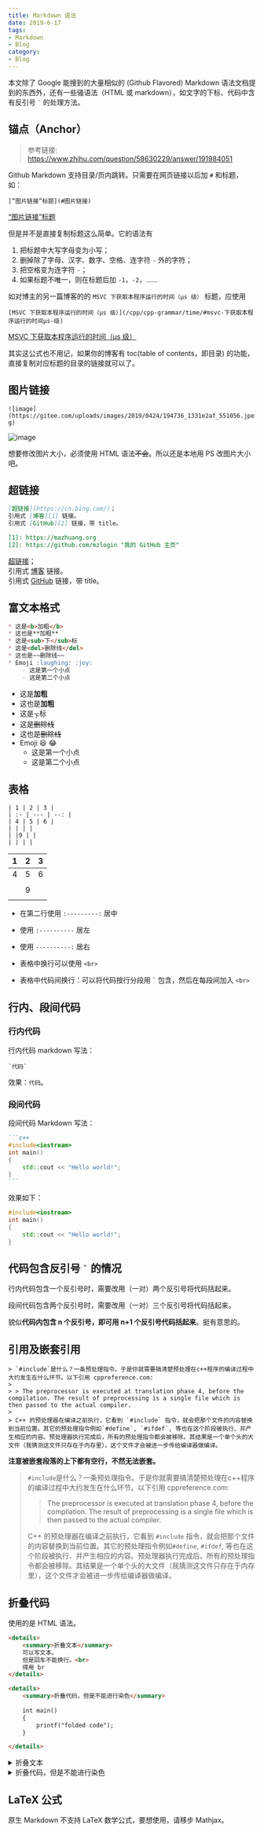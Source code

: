 ```yaml
---
title: Markdown 语法
date: 2019-6-17
tags: 
- Markdown
- Blog
category: 
- Blog
---
```


本文除了 Google 能搜到的大量相似的 (Github Flavored) Markdown 语法文档提到的东西外，还有一些骚语法（HTML 或 markdown），如文字的下标、代码中含有反引号 `` ` `` 的处理方法。

## 锚点（Anchor）

> 参考链接: https://www.zhihu.com/question/58630229/answer/191984051

Github Markdown 支持目录/页内跳转。只需要在网页链接以后加 `#` 和标题，如：

`[“图片链接”标题](#图片链接)`

[“图片链接”标题](#图片链接)

但是并不是直接复制标题这么简单。它的语法有

1. 把标题中大写字母变为小写；
2. 删掉除了字母、汉字、数字、空格、连字符 `-` 外的字符；
3. 把空格变为连字符 `-`；
4. 如果标题不唯一，则在标题后加 `-1`，`-2`，……

如对博主的另一篇博客的的 `MSVC 下获取本程序运行的时间（μs 级）` 标题，应使用

`[MSVC 下获取本程序运行的时间（μs 级）](/cpp/cpp-grammar/time/#msvc-下获取本程序运行的时间μs-级)`

[MSVC 下获取本程序运行的时间（μs 级）](/cpp/cpp-grammar/time/#msvc-下获取本程序运行的时间μs-级)

其实这公式也不用记，如果你的博客有 toc(table of contents，即目录) 的功能，直接复制对应标题的目录的链接就可以了。

## 图片链接

`![image](https://gitee.com/uploads/images/2019/0424/194736_1331e2af_551056.jpeg)`

![image](https://gitee.com/uploads/images/2019/0424/194736_1331e2af_551056.jpeg)

想要修改图片大小，必须使用 HTML 语法~~不会~~。所以还是本地用 PS 改图片大小吧。

## 超链接

```markdown
[超链接](https://cn.bing.com/)；
引用式 [博客][1] 链接。
引用式 [GitHub][2] 链接，带 title。

[1]: https://mazhuang.org
[2]: https://github.com/mzlogin "我的 GitHub 主页"
```

[超链接](https://cn.bing.com/)；  
引用式 [博客][1] 链接。  
引用式 [GitHub][2] 链接，带 title。

[1]: https://mazhuang.org
[2]: https://github.com/mzlogin "我的 GitHub 主页"

## 富文本格式

```markdown
* 这是<b>加粗</b>
* 这也是**加粗**
* 这是<sub>下</sub>标
* 这是<del>删除线</del>
* 这也是~~删除线~~
* Emoji :laughing: :joy:
    - 这是第一个小点
    - 这是第二个小点
```

* 这是<b>加粗</b>
* 这也是**加粗**
* 这是<sub>下</sub>标
* 这是<del>删除线</del>
* 这也是~~删除线~~
* Emoji :laughing: :joy:
    - 这是第一个小点
    - 这是第二个小点

## 表格

```
| 1 | 2 | 3 |
| :- | --- | --: |
| 4 | 5 | 6 |
| | | |
| |9 | |
| | | |
```

| 1 | 2 | 3 |
| :- | --- | --: |
| 4 | 5 | 6 |
| | | |
| |9 | |
| | | |

* 在第二行使用 `:---------:` 居中
* 使用 `:----------` 居左
* 使用 `----------:` 居右

* 表格中换行可以使用 `<br>`  
* 表格中代码间换行：可以将代码按行分段用 `` ` `` 包含，然后在每段间加入 `<br>`

## 行内、段间代码

### 行内代码

行内代码 markdown 写法：

```
`代码`
```

效果：`代码`。

### 段间代码

段间代码 Markdown 写法：

````markdown
```c++
#include<iostream>
int main()
{
    std::cout << "Hello world!";
}
```
````

效果如下：

```c++
#include<iostream>
int main()
{
    std::cout << "Hello world!";
}
```

## 代码包含反引号 `` ` `` 的情况

行内代码包含一个反引号时，需要改用（一对）两个反引号将代码括起来。

段间代码包含两个反引号时，需要改用（一对）三个反引号将代码括起来。

貌似**代码内包含 n 个反引号，即可用 n+1 个反引号代码括起来**。挺有意思的。

## 引用及嵌套引用

```
> `#include`是什么？一条预处理指令。于是你就需要搞清楚预处理在c++程序的编译过程中大约发生在什么环节。以下引用 cppreference.com:  
>
> > The preprocessor is executed at translation phase 4, before the compilation. The result of preprocessing is a single file which is then passed to the actual compiler.  
>
> C++ 的预处理器在编译之前执行，它看到 `#include` 指令，就会把那个文件的内容替换到当前位置。其它的预处理指令例如`#define`, `#ifdef`, 等也在这个阶段被执行、并产生相应的内容。预处理器执行完成后，所有的预处理指令都会被移除。其结果是一个单个头的大文件（我猜测这文件只存在于内存里），这个文件才会被进一步传给编译器做编译。
```

**注意被嵌套段落的上下都有空行，不然无法嵌套。**

> `#include`是什么？一条预处理指令。于是你就需要搞清楚预处理在c++程序的编译过程中大约发生在什么环节。以下引用 cppreference.com:  
>
> > The preprocessor is executed at translation phase 4, before the compilation. The result of preprocessing is a single file which is then passed to the actual compiler.  
>
> C++ 的预处理器在编译之前执行，它看到 `#include` 指令，就会把那个文件的内容替换到当前位置。其它的预处理指令例如`#define`, `#ifdef`, 等也在这个阶段被执行、并产生相应的内容。预处理器执行完成后，所有的预处理指令都会被移除。其结果是一个单个头的大文件（我猜测这文件只存在于内存里），这个文件才会被进一步传给编译器做编译。

## 折叠代码

使用的是 HTML 语法。

```html
<details>
    <summary>折叠文本</summary>
    可以写文本。
    但是回车不能换行。<br>
    得用 br
</details>

<details>
    <summary>折叠代码，但是不能进行染色</summary>
    
    int main()
    {
        printf("folded code");
    }

</details>
```

<details>
    <summary>折叠文本</summary>
    可以写文本。
    但是回车不能换行。<br>
    得用 br
</details>

<details>
    <summary>折叠代码，但是不能进行染色</summary>
    
    int main()
    {
        printf("folded code");
    }

</details>

## LaTeX 公式

原生 Markdown 不支持 LaTeX 数学公式，要想使用，请移步 Mathjax。

